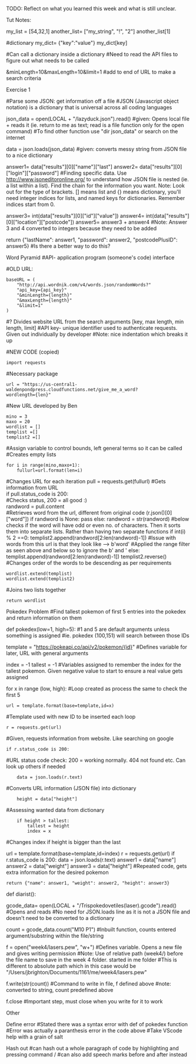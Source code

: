 TODO: Reflect on what you learned this week and what is still unclear.

Tut Notes:

my_list = [54,32,1]
another_list= ["my_string", "!", "2"]
another_list[1]

#dictionary
my_dict= {"key":"value"}
my_dict[key]

#Can call a dictionary inside a dictionary
#Need to read the API files to figure out what needs to be called

&minLength=10&maxLength=10&limit=1
#add to end of URL to make a search criteria




Exercise 1

#Parse some JSON: get information off a file 
#JSON (Javascript object notation) is a dictionary that is universal across all coding languages

json_data = open(LOCAL + "/lazyduck.json").read()
#given: Opens local file + reads it (ie. return to me as text; read is a file function only for the open command)
#To find other function use "dir json_data" or search on the internet

data = json.loads(json_data)
#given: converts messy string from JSON file to a nice dictionary

answer1= data["results"][0]["name"]["last"]
answer2= data["results"][0]["login"]["password"]
#Finding specific data. Use http://www.jsoneditoronline.org/ to understand how JSON file is nested (ie. a list within a list). Find the chain for the information you want. Note: Look out for the type of brackets. [] means list and {} means dictionary, you'll need integer indices for lists, and named keys for dictionaries. Remember indices start from 0.

answer3= int(data["results"][0]["id"]["value"])
answer4= int(data["results"][0]["location"]["postcode"])
answer5= answer3 + answer4
#Note: Answer 3 and 4 converted to integers because they need to be added

return {"lastName": answer1, "password": answer2, "postcodePlusID": answer5}
#Is there a better way to do this?




Word Pyramid
#API- application program (someone's code) interface

#OLD URL:

    baseURL = (
        "http://api.wordnik.com/v4/words.json/randomWords?"
        "api_key={api_key}"
        "&minLength={length}"
        "&maxLength={length}"
        "&limit=1"
    )
#? Divides website URL from the search arguments [key, max length, min length, limit]
#API key- unique identifier used to authenticate requests. Given out individually by developer
#Note: nice indentation which breaks it up

#NEW CODE (copied)

    import requests
#Necessary package

    url = "https://us-central1-waldenpondpress.cloudfunctions.net/give_me_a_word?
    wordlength={len}"
#New URL developed by Ben

    mino = 3
    maxo = 20
    wordlist = []
    templist =[]
    templist2 =[]
#Assign variable to control bounds, left general terms so it can be called
#Creates empty lists

    for i in range(mino,maxo+1):
        fullurl=url.format(len=i)
#Changes URL for each iteration
        pull = requests.get(fullurl) 
#Gets information from URL  
        if pull.status_code is 200:  
#Checks status, 200 = all good :)       
            randword = pull.content  
#Retrieves word from the url, different from original code (r.json()[0]["word"])
            if randword is None: 
                pass
            else:
                randword = str(randword)
#below checks if the word will have odd or even no. of characters. Then it sorts them into separate lists. Rather than having two separate functions
                if int(i) % 2 ==0:
                    templist2.append(randword[2:len(randword)-1])
#Issue with words from this url is that they look like --> b'word' 
#Applied the range filter as seen above and below so to ignore the b' and '
                else:
                    templist.append(randword[2:len(randword)-1])
    templist2.reverse()
#Changes order of the words to be descending as per requirements

    wordlist.extend(templist)
    wordlist.extend(templist2)
#Joins two lists together

    return wordlist



Pokedex Problem
#Find tallest pokemon of first 5 entries into the pokedex and return information on them


def pokedex(low=1, high=5):
#1 and 5 are default arguments unless something is assigned
#ie. pokedex (100,151) will search between those IDs

template = "https://pokeapi.co/api/v2/pokemon/{id}"
#Defines variable for later, URL with general arguments

index = -1
tallest = -1
#Variables assigned to remember the index for the tallest pokemon. Given negative value to start to ensure a real value gets assigned

for x in range (low, high):
#Loop created as process the same to check the first 5

    url = template.format(base=template,id=x)
#Template used with new ID to be inserted each loop

    r = requests.get(url)
#Given, requests information from website. Like searching on google

    if r.status_code is 200:
#URL status code check: 200 = working normally. 404 not found etc. Can look up others if needed 

        data = json.loads(r.text)
#Converts URL information (JSON file) into dictionary

        height = data["height"]
#Assessing wanted data from dictionary

        if height > tallest:
            tallest = height
            index = x
#Changes index if height is bigger than the last

url = template.format(base=template,id=index)
r = requests.get(url)
if r.status_code is 200:
    data = json.loads(r.text)
    answer1 = data["name"]
    answer2 = data["weight"]
    answer3 = data["height"]
#Repeated code, gets extra information for the desired pokemon

    return {"name": answer1, "weight": answer2, "height": answer3}



def diarist():

gcode_data= open(LOCAL + "/Trispokedovetiles(laser).gcode").read()
#Opens and reads
#No need for JSON.loads line as it is not a JSON file and doesn't need to be converted to a dictionary

count = gcode_data.count("M10 P1")
#Inbuilt function, counts entered argument/substring within the file/string

f = open("week4/lasers.pew", "w+")
#Defines variable. Opens a new file and gives writing permission
#Note: Use of relative path (week4/) before the file name to save in the week 4 folder. started in me folder
#This is different to absolute path which in this case would be "/Users/jbrighton/Documents/1161/me/week4/lasers.pew"

f.write(str(count))
#Command to write in file, f defined above
#note: converted to string, count predefined above

f.close
#Important step, must close when you write for it to work





Other

Define error
#Stated there was a syntax error with def of pokedex function
#Error was actually a paranthesis error in the code above
#Take VScode help with a grain of salt

Hash out
#can hash out a whole paragraph of code by highlighting and pressing command /
#can also add speech marks before and after instead